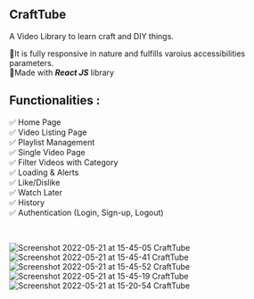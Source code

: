 ## CraftTube

A Video Library to learn craft and DIY things. 

🎯It is fully responsive in nature and fulfills varoius accessibilities parameters. <br />
🎯Made with **_React JS_** library

 
## Functionalities :
✅ Home Page <br />
✅ Video Listing Page <br />
✅ Playlist Management <br />
✅ Single Video Page <br /> 
✅ Filter Videos with Category <br />
✅ Loading & Alerts <br />
✅ Like/Dislike <br />
✅ Watch Later <br />
✅ History <br />
✅ Authentication (Login, Sign-up, Logout) <br />

<br />

![Screenshot 2022-05-21 at 15-45-05 CraftTube](https://user-images.githubusercontent.com/56184699/169647082-ae1ff150-1d10-40f6-bcb3-55185381d27c.png)
![Screenshot 2022-05-21 at 15-45-41 CraftTube](https://user-images.githubusercontent.com/56184699/169647095-5bdec44b-0b50-4c1c-8479-66be010a75e1.png)
![Screenshot 2022-05-21 at 15-45-52 CraftTube](https://user-images.githubusercontent.com/56184699/169647101-eac48ac2-1c92-4bce-8f00-d0f594640fe0.png)
![Screenshot 2022-05-21 at 15-45-19 CraftTube](https://user-images.githubusercontent.com/56184699/169647093-8e2d4e3c-012b-4057-aa79-063352de05dd.png)
![Screenshot 2022-05-21 at 15-20-54 CraftTube](https://user-images.githubusercontent.com/56184699/169647079-259028d7-aa1f-492d-8a1e-617d594ecc17.png)

